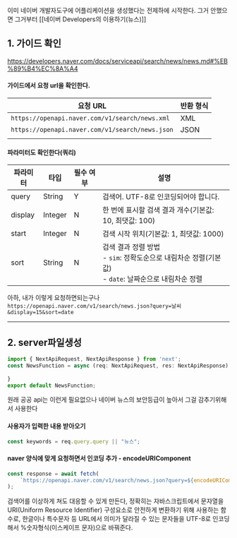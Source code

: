 이미 네이버 개발자도구에 어플리케이션을 생성했다는 전제하에 시작한다. 
그거 안했으면 그거부터
[[네이버 Developers의 이용하기(뉴스)]]

## 1. 가이드 확인
https://developers.naver.com/docs/serviceapi/search/news/news.md#%EB%89%B4%EC%8A%A4


#### 가이드에서 요청 url을 확인한다.

| 요청 URL                                          | 반환 형식 |
| ----------------------------------------------- | ----- |
| `https://openapi.naver.com/v1/search/news.xml`  | XML   |
| `https://openapi.naver.com/v1/search/news.json` | JSON  |
|                                                 |       |

#### 파라미터도 확인한다(쿼리)

| 파라미터    | 타입      | 필수 여부 | 설명                                                                         |
| ------- | ------- | ----- | -------------------------------------------------------------------------- |
| query   | String  | Y     | 검색어. UTF-8로 인코딩되어야 합니다.                                                    |
| display | Integer | N     | 한 번에 표시할 검색 결과 개수(기본값: 10, 최댓값: 100)                                       |
| start   | Integer | N     | 검색 시작 위치(기본값: 1, 최댓값: 1000)                                                |
| sort    | String  | N     | 검색 결과 정렬 방법  <br>- `sim`: 정확도순으로 내림차순 정렬(기본값)  <br>- `date`: 날짜순으로 내림차순 정렬 |


아하, 내가 이렇게 요청하면되는구나
`https://openapi.naver.com/v1/search/news.json?query=날씨&display=15&sort=date`


---

## 2. server파일생성

```ts
import { NextApiRequest, NextApiResponse } from 'next';  
const NewsFunction = async (req: NextApiRequest, res: NextApiResponse) => {  
      
}  
export default NewsFunction;
```

원래 공공 api는 이런게 필요없으나 네이버 뉴스의 보안등급이 높아서
그걸 감추기위해서 사용한다


#### 사용자가 입력한 내용 받아오기

```ts
const keywords = req.query.query || "뉴스";
```

#### naver 양식에 맞게 요청하면서 인코딩 추가 - encodeURIComponent

```ts
const response = await fetch(  
    `https://openapi.naver.com/v1/search/news.json?query=${encodeURIComponent(keywords as string)}&sort=date`  
);
```

검색어를 이상하게 쳐도 대응할 수 있게 만든다, 
정확히는 자바스크립트에서 문자열을 URI(Uniform Resource Identifier) 구성요소로 안전하게 변환하기 위해 사용하는 함수로, 한글이나 특수문자 등 URL에서 의미가 달라질 수 있는 문자들을 UTF-8로 인코딩해서 %숫자형식(이스케이프 문자)으로 바꿔준다.

